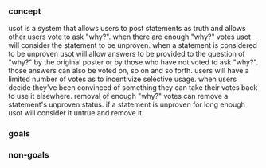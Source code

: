### concept
usot is a system that allows users to post statements as truth and allows other users vote to ask "why?". when there are enough "why?" votes usot will consider the statement to be unproven. when a statement is considered to be unproven usot will allow answers to be provided to the question of "why?" by the original poster or by those who have not voted to ask "why?". those answers can also be voted on, so on and so forth. users will have a limited number of votes as to incentivize selective usage. when users decide they've been convinced of something they can take their votes back to use it elsewhere. removal of enough "why?" votes can remove a statement's unproven status. if a statement is unproven for long enough usot will consider it untrue and remove it.

### goals

### non-goals